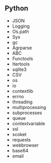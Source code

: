 ## Python
* JSON
* Logging
* Os.path
* Sys
* gc
* Agrparse
* ABC 
* Functools
* Itertools
* sqlite3
* CSV
* os
* io
* contextlib
* errno
* threading
* multiprocessing
* subprocesses
* queue
* contextvariable
* ssl
* scoket
* requests
* webbrowser
* base64
* email
